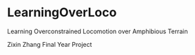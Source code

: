 # LearningOverLoco
Learning Overconstrained Locomotion over Amphibious Terrain

Zixin Zhang Final Year Project